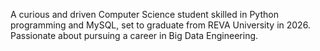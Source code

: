 A curious and driven Computer Science student skilled in Python programming and MySQL, set to graduate from REVA University in 2026. Passionate about pursuing a career in Big Data Engineering.